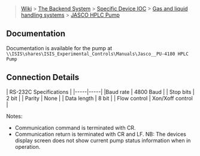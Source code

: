 > [Wiki](Home) > [The Backend System](The-Backend-System) > [Specific Device IOC](Specific-Device-IOC) > [Gas and liquid handling systems](Gas-And-Liquid-Handling-Systems) > [JASCO HPLC Pump](JASCO-HPLC-Pump)

## Documentation

Documentation is available for the pump at `\\ISIS\shares\ISIS_Experimental_Controls\Manuals\Jasco__PU-4180 HPLC Pump`

## Connection Details

| RS-232C Specifications |
|-----|-----|
|Baud rate | 4800 Baud |
|     Stop bits | 2 bit |
|        Parity | None |
|   Data length | 8 bit |
|  Flow control | Xon/Xoff control |

Notes:
 - Communication command is terminated with CR.
 - Communication return is terminated with CR and LF. 
NB: The devices display screen does not show current pump status information when in operation.
